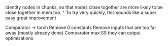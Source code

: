 




Identity nodes in chunks, so that nodes close together are more likely to be close together in mem too. 
^ To try very quickly, this sounds like a super easy great improvement

Comparator -> torch
Remove 0 constants
Remove inputs that are too far away (mostly already done)
Comparator max SS they can output optimisations
